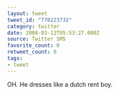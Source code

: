 ```yaml
---
layout: tweet
tweet_id: "770223732"
category: twitter
date: 2008-03-12T05:53:27.000Z
source: Twitter SMS
favorite_count: 0
retweet_count: 0
tags:
- tweet
---
```


OH. He dresses like a dutch rent boy.

